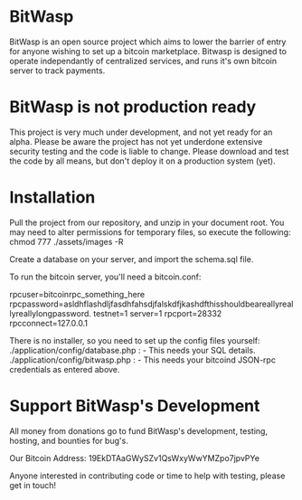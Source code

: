 BitWasp
===

BitWasp is an open source project which aims to lower the barrier of entry for anyone wishing to set up a bitcoin marketplace. Bitwasp is designed to operate independantly of centralized services, and runs it's own bitcoin server to track payments.

BitWasp is not production ready
===

This project is very much under development, and not yet ready for an alpha. Please be aware the project has not yet underdone extensive security testing and the code is liable to change. Please download and test the code by all means, but don't deploy it on a production system (yet).


Installation
===
Pull the project from our repository, and unzip in your document root.
You may need to alter permissions for temporary files, so execute the following:
chmod 777 ./assets/images -R

Create a database on your server, and import the schema.sql file. 

To run the bitcoin server, you'll need a bitcoin.conf:

rpcuser=bitcoinrpc_something_here
rpcpassword=asldhflashdljfasdhfahsdjfalskdfjkashdfthisshouldbeareallyreallyreallylongpassword.
testnet=1
server=1
rpcport=28332
rpcconnect=127.0.0.1

There is no installer, so you need to set up the config files yourself:
./application/config/database.php :
	- This needs your SQL details. 
./application/config/bitwasp.php :
	- This needs your bitcoind JSON-rpc credentials as entered above.

Support BitWasp's Development
===
All money from donations go to fund BitWasp's development, testing, hosting, and bounties for bug's. 

Our Bitcoin Address: 19EkDTAaGWySZv1QsWxyWwYMZpo7jpvPYe

Anyone interested in contributing code or time to help with testing, please get in touch!

